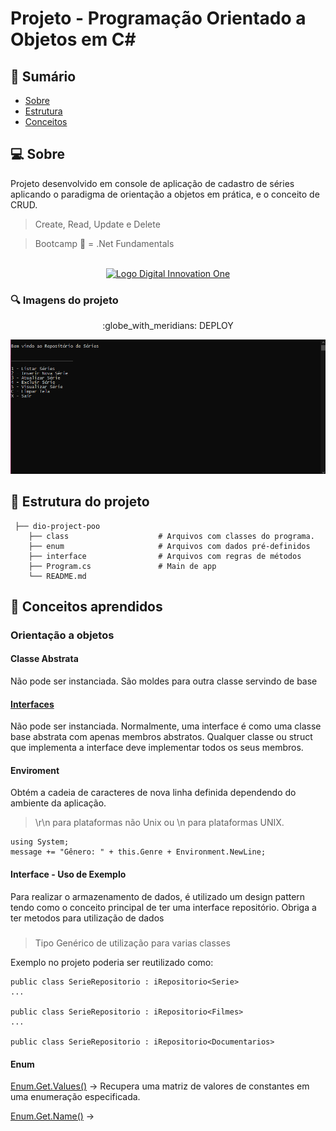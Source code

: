 # Projeto - Programação Orientado a Objetos em C#

## :scroll: Sumário

- [Sobre](#about)
- [Estrutura](#structure)
- [Conceitos](#learned)

## :computer: Sobre <a name = "about"></a>

Projeto desenvolvido em console de aplicação de cadastro de séries aplicando o paradigma de orientação a objetos em prática, e o conceito de CRUD.
> Create, Read, Update e Delete


> Bootcamp 🚀 = .Net Fundamentals
<p align="center">
<br>
  <a href="https://web.digitalinnovation.one/" rel="noopener">
 <img width=800px height=400px src="https://hermes.digitalinnovation.one/site/images/cover_dio.jpg" alt="Logo Digital Innovation One"></a>
</p>


### :mag: Imagens do projeto

<p align="center">
 :globe_with_meridians: DEPLOY
</p>

<p align="center">
<img src="https://raw.githubusercontent.com/lcds90/dio-project-crud-csharp/development/img/screenshot.PNG" alt="Screenshot ">
</p>

## :file_folder: Estrutura do projeto <a name = "structure"></a>
```
 ├── dio-project-poo                   
    ├── class                    # Arquivos com classes do programa.
    ├── enum                     # Arquivos com dados pré-definidos
    ├── interface                # Arquivos com regras de métodos
    ├── Program.cs               # Main de app
    └── README.md
```
## :memo: Conceitos aprendidos <a name = "learned"></a>

### Orientação a objetos

#### Classe Abstrata
Não pode ser instanciada. São moldes para outra classe servindo de base

#### [Interfaces](https://docs.microsoft.com/pt-br/dotnet/csharp/programming-guide/interfaces/)
Não pode ser instanciada. Normalmente, uma interface é como uma classe base abstrata com apenas membros abstratos. Qualquer classe ou struct que implementa a interface deve implementar todos os seus membros. 

#### Enviroment
Obtém a cadeia de caracteres de nova linha definida dependendo do ambiente da aplicação.
> \r\n para plataformas não Unix ou \n para plataformas UNIX.
```
using System;
message += "Gênero: " + this.Genre + Environment.NewLine;
```

#### Interface - Uso de Exemplo
Para realizar o armazenamento de dados, é utilizado um design pattern tendo como o conceito principal de ter uma interface repositório.
Obriga a ter metodos para utilização de dados
##### <T>
> Tipo Genérico de utilização para varias classes

Exemplo no projeto poderia ser reutilizado como:

```
public class SerieRepositorio : iRepositorio<Serie>
...

public class SerieRepositorio : iRepositorio<Filmes>
...

public class SerieRepositorio : iRepositorio<Documentarios>
```

#### Enum
[Enum.Get.Values()](https://docs.microsoft.com/pt-br/dotnet/api/system.enum.getvalues?view=net-5.0) -> Recupera uma matriz de valores de constantes em uma enumeração especificada.

[Enum.Get.Name()](https://docs.microsoft.com/pt-br/dotnet/api/system.enum.getname?view=net-5.0) ->